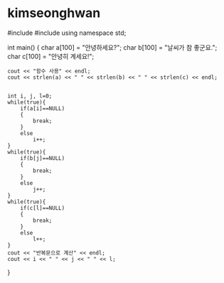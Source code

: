 # kimseonghwan

#include <iostream>
#include <cstring>
using namespace std;

int main()
{
    char a[100] = "안녕하세요?";
    char b[100] = "날씨가 참 좋군요.";
    char c[100] = "안녕히 계세요!";
    
    cout << "함수 사용" << endl;
    cout << strlen(a) << " " << strlen(b) << " " << strlen(c) << endl;
    

    int i, j, l=0;
    while(true){
        if(a[i]==NULL)
        {
            break;
        }
        else
            i++;
    }
    while(true){
        if(b[j]==NULL)
        {
            break;
        }
        else
            j++;
    }
    while(true){
        if(c[l]==NULL)
        {
            break;
        }
        else
            l++;
    }
    cout << "반복문으로 계산" << endl;
    cout << i << " " << j << " " << l;
}
